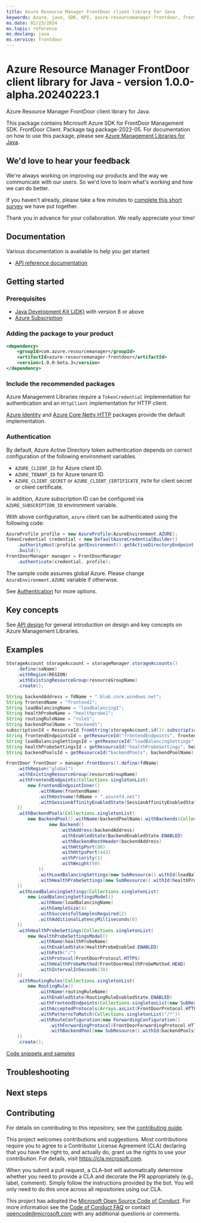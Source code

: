 ```yaml
---
title: Azure Resource Manager FrontDoor client library for Java
keywords: Azure, java, SDK, API, azure-resourcemanager-frontdoor, frontdoor
ms.date: 02/23/2024
ms.topic: reference
ms.devlang: java
ms.service: frontdoor
---
```

# Azure Resource Manager FrontDoor client library for Java - version 1.0.0-alpha.20240223.1 


Azure Resource Manager FrontDoor client library for Java.

This package contains Microsoft Azure SDK for FrontDoor Management SDK. FrontDoor Client. Package tag package-2022-05. For documentation on how to use this package, please see [Azure Management Libraries for Java](https://aka.ms/azsdk/java/mgmt).

## We'd love to hear your feedback

We're always working on improving our products and the way we communicate with our users. So we'd love to learn what's working and how we can do better.

If you haven't already, please take a few minutes to [complete this short survey][survey] we have put together.

Thank you in advance for your collaboration. We really appreciate your time!

## Documentation

Various documentation is available to help you get started

- [API reference documentation][docs]

## Getting started

### Prerequisites

- [Java Development Kit (JDK)][jdk] with version 8 or above
- [Azure Subscription][azure_subscription]

### Adding the package to your product

[//]: # ({x-version-update-start;com.azure.resourcemanager:azure-resourcemanager-frontdoor;current})
```xml
<dependency>
    <groupId>com.azure.resourcemanager</groupId>
    <artifactId>azure-resourcemanager-frontdoor</artifactId>
    <version>1.0.0-beta.3</version>
</dependency>
```
[//]: # ({x-version-update-end})

### Include the recommended packages

Azure Management Libraries require a `TokenCredential` implementation for authentication and an `HttpClient` implementation for HTTP client.

[Azure Identity][azure_identity] and [Azure Core Netty HTTP][azure_core_http_netty] packages provide the default implementation.

### Authentication

By default, Azure Active Directory token authentication depends on correct configuration of the following environment variables.

- `AZURE_CLIENT_ID` for Azure client ID.
- `AZURE_TENANT_ID` for Azure tenant ID.
- `AZURE_CLIENT_SECRET` or `AZURE_CLIENT_CERTIFICATE_PATH` for client secret or client certificate.

In addition, Azure subscription ID can be configured via `AZURE_SUBSCRIPTION_ID` environment variable.

With above configuration, `azure` client can be authenticated using the following code:

```java
AzureProfile profile = new AzureProfile(AzureEnvironment.AZURE);
TokenCredential credential = new DefaultAzureCredentialBuilder()
    .authorityHost(profile.getEnvironment().getActiveDirectoryEndpoint())
    .build();
FrontDoorManager manager = FrontDoorManager
    .authenticate(credential, profile);
```

The sample code assumes global Azure. Please change `AzureEnvironment.AZURE` variable if otherwise.

See [Authentication][authenticate] for more options.

## Key concepts

See [API design][design] for general introduction on design and key concepts on Azure Management Libraries.

## Examples

```java
StorageAccount storageAccount = storageManager.storageAccounts()
    .define(saName)
    .withRegion(REGION)
    .withExistingResourceGroup(resourceGroupName)
    .create();

String backendAddress = fdName + ".blob.core.windows.net";
String frontendName = "frontend1";
String loadBalancingName = "loadbalancing1";
String healthProbeName = "healthprobe1";
String routingRuleName = "rule1";
String backendPoolName = "backend1";
subscriptionId = ResourceId.fromString(storageAccount.id()).subscriptionId();
String frontendEndpointsId = getResourceId("frontendEndpoints", frontendName);
String loadBalancingSettingsId = getResourceId("loadBalancingSettings", loadBalancingName);
String healthProbeSettingsId = getResourceId("healthProbeSettings", healthProbeName);
String backendPoolsId = getResourceId("backendPools", backendPoolName);

FrontDoor frontDoor = manager.frontDoors().define(fdName)
    .withRegion("global")
    .withExistingResourceGroup(resourceGroupName)
    .withFrontendEndpoints(Collections.singletonList(
        new FrontendEndpointInner()
            .withName(frontendName)
            .withHostname(fdName + ".azurefd.net")
            .withSessionAffinityEnabledState(SessionAffinityEnabledState.DISABLED)
    ))
    .withBackendPools(Collections.singletonList(
        new BackendPool().withName(backendPoolName).withBackends(Collections.singletonList(
                new Backend()
                    .withAddress(backendAddress)
                    .withEnabledState(BackendEnabledState.ENABLED)
                    .withBackendHostHeader(backendAddress)
                    .withHttpPort(80)
                    .withHttpsPort(443)
                    .withPriority(1)
                    .withWeight(50)
            ))
            .withLoadBalancingSettings(new SubResource().withId(loadBalancingSettingsId))
            .withHealthProbeSettings(new SubResource().withId(healthProbeSettingsId))
    ))
    .withLoadBalancingSettings(Collections.singletonList(
        new LoadBalancingSettingsModel()
            .withName(loadBalancingName)
            .withSampleSize(4)
            .withSuccessfulSamplesRequired(2)
            .withAdditionalLatencyMilliseconds(0)
    ))
    .withHealthProbeSettings(Collections.singletonList(
        new HealthProbeSettingsModel()
            .withName(healthProbeName)
            .withEnabledState(HealthProbeEnabled.ENABLED)
            .withPath("/")
            .withProtocol(FrontDoorProtocol.HTTPS)
            .withHealthProbeMethod(FrontDoorHealthProbeMethod.HEAD)
            .withIntervalInSeconds(30)
    ))
    .withRoutingRules(Collections.singletonList(
        new RoutingRule()
            .withName(routingRuleName)
            .withEnabledState(RoutingRuleEnabledState.ENABLED)
            .withFrontendEndpoints(Collections.singletonList(new SubResource().withId(frontendEndpointsId)))
            .withAcceptedProtocols(Arrays.asList(FrontDoorProtocol.HTTP, FrontDoorProtocol.HTTPS))
            .withPatternsToMatch(Collections.singletonList("/*"))
            .withRouteConfiguration(new ForwardingConfiguration()
                .withForwardingProtocol(FrontDoorForwardingProtocol.HTTPS_ONLY)
                .withBackendPool(new SubResource().withId(backendPoolsId)))
    ))
    .create();
```
[Code snippets and samples](https://github.com/Azure/azure-sdk-for-java/blob/main/sdk/frontdoor/azure-resourcemanager-frontdoor/SAMPLE.md)


## Troubleshooting

## Next steps

## Contributing

For details on contributing to this repository, see the [contributing guide][cg].

This project welcomes contributions and suggestions. Most contributions require you to agree to a Contributor License Agreement (CLA) declaring that you have the right to, and actually do, grant us the rights to use your contribution. For details, visit <https://cla.microsoft.com>.

When you submit a pull request, a CLA-bot will automatically determine whether you need to provide a CLA and decorate the PR appropriately (e.g., label, comment). Simply follow the instructions provided by the bot. You will only need to do this once across all repositories using our CLA.

This project has adopted the [Microsoft Open Source Code of Conduct][coc]. For more information see the [Code of Conduct FAQ][coc_faq] or contact <opencode@microsoft.com> with any additional questions or comments.

<!-- LINKS -->
[survey]: https://microsoft.qualtrics.com/jfe/form/SV_ehN0lIk2FKEBkwd?Q_CHL=DOCS
[docs]: https://azure.github.io/azure-sdk-for-java/
[jdk]: /java/azure/jdk/
[azure_subscription]: https://azure.microsoft.com/free/
[azure_identity]: https://github.com/Azure/azure-sdk-for-java/blob/main/sdk/identity/azure-identity
[azure_core_http_netty]: https://github.com/Azure/azure-sdk-for-java/blob/main/sdk/core/azure-core-http-netty
[authenticate]: https://github.com/Azure/azure-sdk-for-java/blob/main/sdk/resourcemanager/docs/AUTH.md
[design]: https://github.com/Azure/azure-sdk-for-java/blob/main/sdk/resourcemanager/docs/DESIGN.md
[cg]: https://github.com/Azure/azure-sdk-for-java/blob/main/CONTRIBUTING.md
[coc]: https://opensource.microsoft.com/codeofconduct/
[coc_faq]: https://opensource.microsoft.com/codeofconduct/faq/

